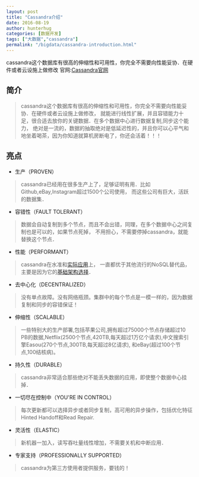 ```yaml
---
layout: post  
title: "Cassandra介绍"
date: 2016-08-19
author: hunterhug
categories: [数据开发]
tags: ["大数据","cassandra"]
permalink: "/bigdata/cassandra-introduction.html"
--- 
```


cassandra这个数据库有很高的伸缩性和可用性，你完全不需要向性能妥协．在硬件或者云设施上做修改
官网:[Cassandra官网](http://cassandra.apache.org/)

## 简介
>cassandra这个数据库有很高的伸缩性和可用性，你完全不需要向性能妥协．在硬件或者云设施上做修改，
>就能进行线性扩展，并且容错能力十足，很合适去放你的关键数据．在多个数据中心进行数据复制,同步这个能力，
>绝对是一流的，数据的抽取绝对是低延迟性的，并且你可以心平气和地坐着喝茶，因为你知道就算机房断电了，你还会活着！！！

## 亮点
- 生产（PROVEN）

>cassandra已经用在很多生产上了，足够证明有用．比如Github,eBay,Instagram超过1500个公司使用，
>而这些公司有巨大，活跃的数据集．

- 容错性（FAULT TOLERANT）
>数据会自动复制到多个节点，而且不会出错，同理，在多个数据中心之间复制也是可以的，如果节点死掉，
>不用担心，不需要停掉cassandra，就能替换这个节点．

- 性能（PERFORMANT）

>cassandra在水准和[实际应用](http://blog.markedup.com/2013/02/cassandra-hive-and-hadoop-how-we-picked-our-analytics-stack/)上，
>一直都优于其他流行的NoSQL替代品，主要是因为它的[基础架构选择](http://www.datastax.com/dev/blog/2012-in-review-performance)．

- 去中心化（DECENTRALIZED）

>没有单点故障。没有网络瓶颈。集群中的每个节点是一模一样的，因为数据复制和同步的容错保证！

- 伸缩性（SCALABLE）

>一些特别大的生产部署,包括苹果公司,拥有超过75000个节点存储超过10 PB的数据,Netflix(2500个节点,420TB,每天超过1万亿个请求),中文搜索引擎Easou(270个节点,300TB,每天超过8亿请求),
>和eBay(超过100个节点,100结核病)。

- 持久性（DURABLE）

>cassandra非常适合那些绝对不能丢失数据的应用，即使整个数据中心挂掉．

- 一切尽在控制中（YOU'RE IN CONTROL）

>每次更新都可以选择异步或者同步复制，高可用的异步操作，包括优化特征Hinted Handoff和Read Repair.

- 灵活性（ELASTIC）

>新机器一加入，读写吞吐量线性增加，不需要关机和中断应用．

- 专家支持（PROFESSIONALLY SUPPORTED）

>cassandra为第三方使用者提供服务，要钱的！